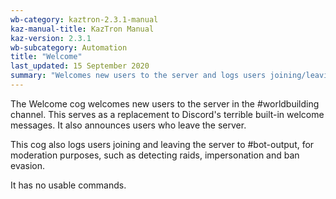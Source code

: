 ```yaml
---
wb-category: kaztron-2.3.1-manual
kaz-manual-title: KazTron Manual
kaz-version: 2.3.1
wb-subcategory: Automation
title: "Welcome"
last_updated: 15 September 2020
summary: "Welcomes new users to the server and logs users joining/leaving."
---
```


The Welcome cog welcomes new users to the server in the #worldbuilding channel. This
serves as a replacement to Discord's terrible built-in welcome messages. It also announces
users who leave the server.

This cog also logs users joining and leaving the server to #bot-output, for
moderation purposes, such as detecting raids, impersonation and ban evasion.

It has no usable commands.